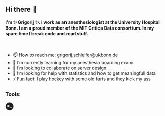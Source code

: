 ## Hi there 👋

#### I'm ✨ Grigorij ✨. I work as an anesthesiologist at the University Hospital Bonn. I am a proud member of the MIT Critica Data consortium. In my spare time I break code and read stuff.

<br>

- 📫 How to reach me: grigorij.schleifer@ukbonn.de
- 🌱 I’m currently learning for my anesthesia boarding exam
- 👯 I’m looking to collaborate on server design
- 🤔 I’m looking for help with statistics and how to get meaningfull data
- ⚡ Fun fact: I play hockey with some old farts and they kick my ass

### Tools:

<img align="left" alt="Terminal" width="26px" src="https://raw.githubusercontent.com/github/explore/80688e429a7d4ef2fca1e82350fe8e3517d3494d/topics/terminal/terminal.png" />
